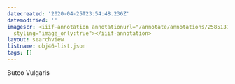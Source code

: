 ```yaml
---
datecreated: '2020-04-25T23:54:48.236Z'
datemodified: ''
imagescr: <iiif-annotation annotationurl="/annotate/annotations/25851310-8750-11ea-ae0d-5254008afee6.json"
  styling="image_only:true"></iiif-annotation>
layout: searchview
listname: obj46-list.json
tags: []
---
```

Buteo Vulgaris